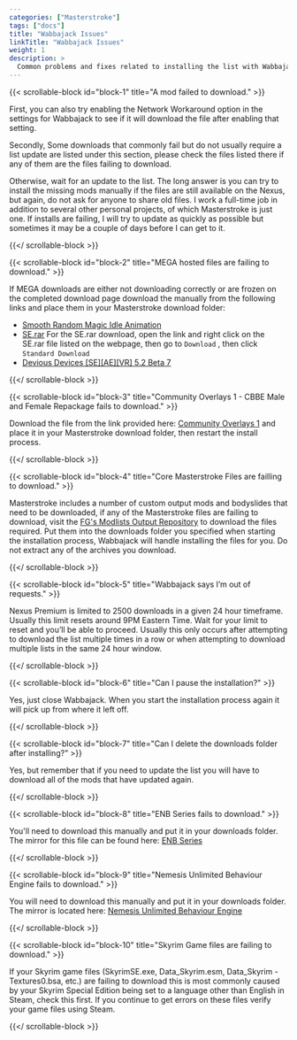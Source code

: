 ```yaml
---
categories: ["Masterstroke"]
tags: ["docs"] 
title: "Wabbajack Issues"
linkTitle: "Wabbajack Issues"
weight: 1
description: >
  Common problems and fixes related to installing the list with Wabbajack.
---
```


{{< scrollable-block id="block-1" title="A mod failed to download." >}}

First, you can also try enabling the Network Workaround option in the settings for Wabbajack to see if it will download the file after enabling that setting.

Secondly, Some downloads that commonly fail but do not usually require a list update are listed under this section, please check the files listed there if any of them are the files failing to download.

Otherwise, wait for an update to the list. The long answer is you can try to install the missing mods manually if the files are still available on the Nexus, but again, do not ask for anyone to share old files. I work a full-time job in addition to several other personal projects, of which Masterstroke is just one. If installs are failing, I will try to update as quickly as possible but sometimes it may be a couple of days before I can get to it.

{{</ scrollable-block >}}



{{< scrollable-block id="block-2" title="MEGA hosted files are failing to download." >}}

If MEGA downloads are either not downloading correctly or are frozen on the completed download page download the manually from the following links and place them in your Masterstroke download folder:

- [Smooth Random Magic Idle Animation](https://mega.nz/file/IS4EjJhC#inP4yfb3i-UO_sx790OpoFDk81x-WIRf9WcBeKxnmYo)
- [SE.rar](https://mega.nz/folder/xwxwzaDI#J3oxuELfc50dftUKQiIcUg/file/csZHUKrY) For the SE.rar download, open the link and right click on the SE.rar file listed on the webpage, then go to `Download` , then click `Standard Download`
- [Devious Devices [SE][AE][VR] 5.2 Beta 7](https://mega.nz/file/oDxVjTDT#nDkSIwWLZxYFLMlUBKWAEaVCWpEb4U8yg_7dRwNAlK4)

{{</ scrollable-block >}}



{{< scrollable-block id="block-3" title="Community Overlays 1 - CBBE Male and Female Repackage fails to download." >}}

Download the file from the link provided here: [Community Overlays 1](https://drive.google.com/file/d/1jHzXv8VC6fF9pGHbKlkitCE8UK-p-vX9/view) and place it in your Masterstroke download folder, then restart the install process.

{{</ scrollable-block >}}



{{< scrollable-block id="block-4" title="Core Masterstroke Files are failling to download." >}}

Masterstroke includes a number of custom output mods and bodyslides that need to be downloaded, if any of the Masterstroke files are failing to download, visit the [FG's Modlists Output Repository](https://www.nexusmods.com/skyrimspecialedition/mods/75106) to download the files required. Put them into the downloads folder you specified when starting the installation process, Wabbajack will handle installing the files for you. Do not extract any of the archives you download.

{{</ scrollable-block >}}



{{< scrollable-block id="block-5" title="Wabbajack says I’m out of requests." >}}

Nexus Premium is limited to 2500 downloads in a given 24 hour timeframe. Usually this limit resets around 9PM Eastern Time. Wait for your limit to reset and you’ll be able to proceed. Usually this only occurs after attempting to download the list multiple times in a row or when attempting to download multiple lists in the same 24 hour window.

{{</ scrollable-block >}}



{{< scrollable-block id="block-6" title="Can I pause the installation?" >}}

Yes, just close Wabbajack. When you start the installation process again it will pick up from where it left off.

{{</ scrollable-block >}}



{{< scrollable-block id="block-7" title="Can I delete the downloads folder after installing?" >}}

Yes, but remember that if you need to update the list you will have to download all of the mods that have updated again.

{{</ scrollable-block >}}



{{< scrollable-block id="block-8" title="ENB Series fails to download." >}}

You'll need to download this manually and put it in your downloads folder. The mirror for this file can be found here: [ENB Series](http://enbdev.com/download_mod_tesskyrimse.htm)

{{</ scrollable-block >}}



{{< scrollable-block id="block-9" title="Nemesis Unlimited Behaviour Engine fails to download." >}}

You will need to download this manually and put it in your downloads folder. The mirror is located here: [Nemesis Unlimited Behaviour Engine](https://www.nexusmods.com/Core/Libs/Common/Widgets/DownloadPopUp?id=248867&game_id=1704)

{{</ scrollable-block >}}



{{< scrollable-block id="block-10" title="Skyrim Game files are failing to download." >}}

If your Skyrim game files (SkyrimSE.exe, Data_Skyrim.esm, Data_Skyrim - Textures0.bsa, etc.) are failing to download this is most commonly caused by your Skyrim Special Edition being set to a language other than English in Steam, check this first. If you continue to get errors on these files verify your game files using Steam.

{{</ scrollable-block >}}

